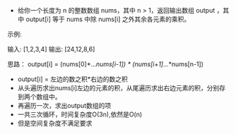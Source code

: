 - 给你一个长度为 n 的整数数组 nums，其中 n > 1，返回输出数组 output ，其中 output[i] 等于 nums 中除 nums[i] 之外其余各元素的乘积。

示例:

输入: [1,2,3,4]
输出: [24,12,8,6]

思路：
output[i] = (nums[0]*...*nums[i-1]) * (nums[i+1]*...*nums[n-1])
- output[i] = 左边的数之积*右边的数之积
- 从头遍历求出nums[i]左边的元素的积，从尾遍历求出右边元素的积，分别存到两个数组中。
- 再遍历一次，求出output数组的项
- 一共三次循环，时间复杂度O(3n),依然是O(n)
- 但是空间复杂度不满足要求